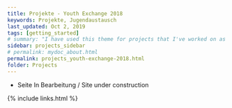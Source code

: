 ```yaml
---
title: Projekte - Youth Exchange 2018
keywords: Projekte, Jugendaustausch
last_updated: Oct 2, 2019
tags: [getting_started]
# summary: "I have used this theme for projects that I've worked on as a professional technical writer."
sidebar: projects_sidebar
# permalink: mydoc_about.html
permalink: projects_youth-exchange-2018.html
folder: Projects
---
```


* Seite In Bearbeitung / Site under construction

{% include links.html %}
